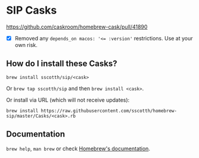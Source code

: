 # SIP Casks

https://github.com/caskroom/homebrew-cask/pull/41890

- [X] Removed any `depends_on macos: '<= :version'` restrictions. Use at your own risk.

## How do I install these Casks?

`brew install sscotth/sip/<cask>`

Or `brew tap sscotth/sip` and then `brew install <cask>`.

Or install via URL (which will not receive updates):

```
brew install https://raw.githubusercontent.com/sscotth/homebrew-sip/master/Casks/<cask>.rb
```

## Documentation

`brew help`, `man brew` or check [Homebrew's documentation](https://docs.brew.sh).
